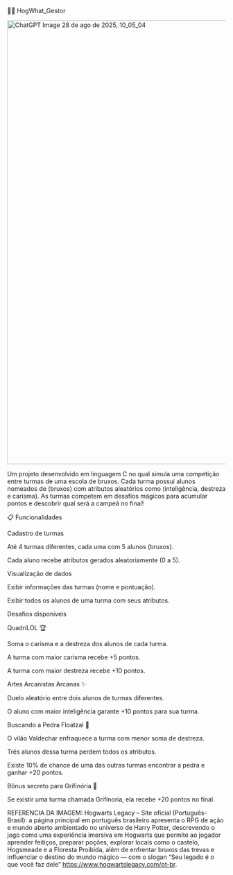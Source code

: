 🧙‍♂️ HogWhat_Gestor

<img width="1536" height="1024" alt="ChatGPT Image 28 de ago  de 2025, 10_05_04" src="https://github.com/user-attachments/assets/8e08e6df-0cf8-4fcb-96d7-cb1b0e9b29d5" />

Um projeto desenvolvido em linguagem C no qual simula uma competição entre turmas de uma escola de bruxos.
Cada turma possui alunos nomeados de (bruxos) com atributos aleatórios como (inteligência, destreza e carisma).
As turmas competem em desafios mágicos para acumular pontos e descobrir qual será a campeã no final!

📋 Funcionalidades

Cadastro de turmas

Até 4 turmas diferentes, cada uma com 5 alunos (bruxos).

Cada aluno recebe atributos gerados aleatoriamente (0 a 5).

Visualização de dados

Exibir informações das turmas (nome e pontuação).

Exibir todos os alunos de uma turma com seus atributos.

Desafios disponíveis

QuadriLOL 🏆

Soma o carisma e a destreza dos alunos de cada turma.

A turma com maior carisma recebe +5 pontos.

A turma com maior destreza recebe +10 pontos.

Artes Arcanistas Arcanas ✨

Duelo aleatório entre dois alunos de turmas diferentes.

O aluno com maior inteligência garante +10 pontos para sua turma.

Buscando a Pedra Floatzal 💎

O vilão Valdechar enfraquece a turma com menor soma de destreza.

Três alunos dessa turma perdem todos os atributos.

Existe 10% de chance de uma das outras turmas encontrar a pedra e ganhar +20 pontos.

Bônus secreto para Grifinória 🦁

Se existir uma turma chamada Grifinoria, ela recebe +20 pontos no final.

REFERENCIA DA IMAGEM:
Hogwarts Legacy – Site oficial (Português-Brasil): a página principal em português brasileiro apresenta o RPG de ação e mundo aberto ambientado no universo de Harry Potter, descrevendo o jogo como uma experiência imersiva em Hogwarts que permite ao jogador aprender feitiços, preparar poções, explorar locais como o castelo, Hogsmeade e a Floresta Proibida, além de enfrentar bruxos das trevas e influenciar o destino do mundo mágico — com o slogan “Seu legado é o que você faz dele” https://www.hogwartslegacy.com/pt-br.

